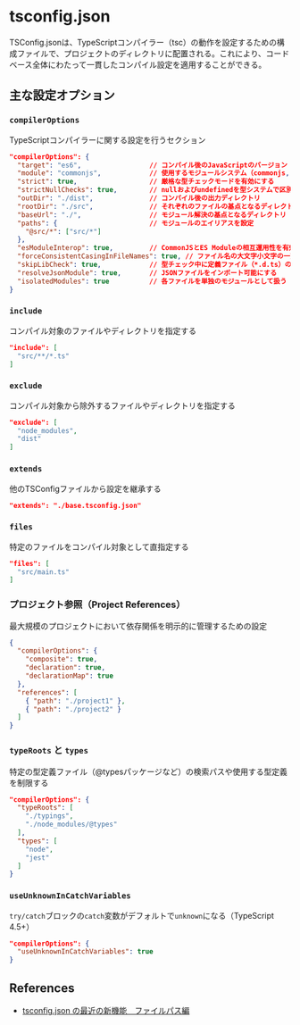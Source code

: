 # tsconfig.json

TSConfig.jsonは、TypeScriptコンパイラー（tsc）の動作を設定するための構成ファイルで、プロジェクトのディレクトリに配置される。これにより、コードベース全体にわたって一貫したコンパイル設定を適用することができる。

## 主な設定オプション

### `compilerOptions`

TypeScriptコンパイラーに関する設定を行うセクション

```json
"compilerOptions": {
  "target": "es6",                 // コンパイル後のJavaScriptのバージョン（es5, es6, es2015+など）
  "module": "commonjs",            // 使用するモジュールシステム（commonjs, esnext, amdなど）
  "strict": true,                  // 厳格な型チェックモードを有効にする
  "strictNullChecks": true,        // nullおよびundefinedを型システムで区別する
  "outDir": "./dist",              // コンパイル後の出力ディレクトリ
  "rootDir": "./src",              // それぞれのファイルの基点となるディレクトリ
  "baseUrl": "./",                 // モジュール解決の基点となるディレクトリ
  "paths": {                       // モジュールのエイリアスを設定
    "@src/*": ["src/*"]
  },
  "esModuleInterop": true,         // CommonJSとES Moduleの相互運用性を有効にする
  "forceConsistentCasingInFileNames": true, // ファイル名の大文字小文字の一貫性を強制
  "skipLibCheck": true,            // 型チェック中に定義ファイル（*.d.ts）のチェックをスキップ
  "resolveJsonModule": true,       // JSONファイルをインポート可能にする
  "isolatedModules": true          // 各ファイルを単独のモジュールとして扱う
}
```

### `include`

コンパイル対象のファイルやディレクトリを指定する

```json
"include": [
  "src/**/*.ts"
]
```

### `exclude`

コンパイル対象から除外するファイルやディレクトリを指定する

```json
"exclude": [
  "node_modules",
  "dist"
]
```

### `extends`

他のTSConfigファイルから設定を継承する

```json
"extends": "./base.tsconfig.json"
```

### `files`

特定のファイルをコンパイル対象として直指定する

```json
"files": [
  "src/main.ts"
]
```

### プロジェクト参照（Project References）

最大規模のプロジェクトにおいて依存関係を明示的に管理するための設定

```json
{
  "compilerOptions": {
    "composite": true,
    "declaration": true,
    "declarationMap": true
  },
  "references": [
    { "path": "./project1" },
    { "path": "./project2" }
  ]
}
```

### `typeRoots` と `types`

特定の型定義ファイル（@typesパッケージなど）の検索パスや使用する型定義を制限する

```json
"compilerOptions": {
  "typeRoots": [
    "./typings",
    "./node_modules/@types"
  ],
  "types": [
    "node",
    "jest" 
  ]
}
```

### `useUnknownInCatchVariables`

`try/catch`ブロックの`catch`変数がデフォルトで`unknown`になる（TypeScript 4.5+）

```json
"compilerOptions": {
  "useUnknownInCatchVariables": true
}
```

## References

- [tsconfig.json の最近の新機能　ファイルパス編](https://speakerdeck.com/uhyo/tsconfig-dot-jsonnozui-jin-noxin-ji-neng-huairupasubian)
